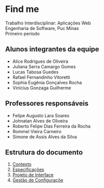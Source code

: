 # Find me 

Trabalho Interdisciplinar: Aplicações Web  
Engenharia de Software, Puc Minas  
Primeiro período  

## Alunos integrantes da equipe

* Alice Rodrigues de Oliveira
* Juliana Serra Camargo Gomes
* Lucas Tabosa Guedes
* Rafael Fernandinho Vitoretti
* Sophia Eugênia Gonçalves Rocha
* Vinícius Gonzaga Guilherme 

## Professores responsáveis

* Felipe Augusto Lara Soares
* Johnatan Alves de Oliveira
* Roberto Felipe Dias Ferreira da Rocha
* Rommel Vieira Carneiro
* Simone de Assis Alves da Silva


## Estrutura do documento
1. [Contexto](Contexto-do-Projeto.md)
2. [Especificações](especificacao.md)
3. [Projeto de Interface](interface.md)
4. [Gestão de Configuraçõe](gestao-de-configuracao.md)

